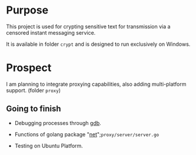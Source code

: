 # Purpose

This project is used for crypting sensitive text for transmission via a censored instant messaging service.

It is available in folder `crypt` and is designed to run exclusively on Windows.

# Prospect

I am planning to integrate proxying capabilities, also adding multi-platform support. (folder `proxy`)

## Going to finish

 - Debugging processes through [gdb](https://www.gnu.org/savannah-checkouts/gnu/gdb/index.html).

 - Functions of golang package "[net](https://pkg.go.dev/net)";`proxy/server/server.go`

 - Testing on Ubuntu Platform.
